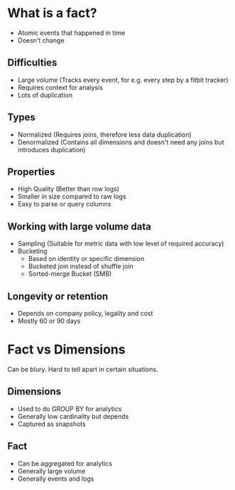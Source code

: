# What is a fact?
- Atomic events that happened in time
- Doesn't change
## Difficulties
- Large volume (Tracks every event, for e.g. every step by a fitbit tracker)
- Requires context for analysis
- Lots of duplication
## Types
- Normalized (Requires joins, therefore less data duplication)
- Denormalized (Contains all dimensions and doesn't need any joins but introduces duplication)
## Properties
- High Quality (Better than row logs)
- Smaller in size compared to raw logs
- Easy to parse or query columns
## Working with large volume data
- Sampling (Suitable for metric data with low level of required accuracy)
- Bucketing
    - Based on identity or specific dimension
    - Bucketed join instead of shuffle join
    - Sorted-merge Bucket (SMB)
## Longevity or retention
- Depends on company policy, legality and cost
- Mostly 60 or 90 days
# Fact vs Dimensions
Can be blury. Hard to tell apart in certain situations.
## Dimensions
- Used to do GROUP BY for analytics
- Generally low cardinality but depends
- Captured as snapshots
## Fact
- Can be aggregated for analytics
- Generally large volume
- Generally events and logs